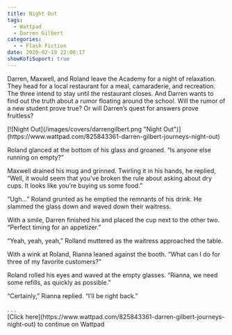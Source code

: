 ```yaml
---
title: Night Out
tags:
  - Wattpad
  - Darren Gilbert
categories:
  - - Flash Fiction
date: 2020-02-19 22:00:17
showKofiSuport: true
---
```


Darren, Maxwell, and Roland leave the Academy for a night of relaxation. They head for a local restaurant for a meal, camaraderie, and recreation. The three intend to stay until the restaurant closes. And Darren wants to find out the truth about a rumor floating around the school.<!-- more --> Will the rumor of a new student prove true? Or will Darren’s quest for answers prove fruitless?

<div class="center">[![Night Out](/images/covers/darrengilbert.png "Night Out")](https://www.wattpad.com/825843361-darren-gilbert-journeys-night-out)</div>

Roland glanced at the bottom of his glass and groaned. “Is anyone else running on empty?”

Maxwell drained his mug and grinned. Twirling it in his hands, he replied, “Well, it would seem that you’ve broken the rule about asking about dry cups. It looks like you’re buying us some food.”

“Ugh…” Roland grunted as he emptied the remnants of his drink. He slammed the glass down and waved down their waitress.

With a smile, Darren finished his and placed the cup next to the other two. “Perfect timing for an appetizer.”

“Yeah, yeah, yeah,” Rolland muttered as the waitress approached the table.

With a wink at Roland, Rianna leaned against the booth. “What can I do for three of my favorite customers?”

Roland rolled his eyes and waved at the empty glasses. “Rianna, we need some refills, as quickly as possible.”

“Certainly,” Rianna replied. “I’ll be right back.”

<div class="center story-ellipses">
.
.
.
</div><div class="center">[Click here](https://www.wattpad.com/825843361-darren-gilbert-journeys-night-out) to continue on Wattpad</div>